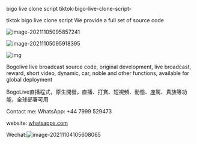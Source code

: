 bigo live clone script
tiktok-bigo-live-clone-script-


tiktok bigo live clone script
We provide a full set of source code

![image-20211105095857241](https://raw.githubusercontent.com/ivoidcat/tiktok-bigo-live-clone-script-/main/1.png)

![image-20211105095918395](https://raw.githubusercontent.com/ivoidcat/tiktok-bigo-live-clone-script-/main/2.png)

![img](https://raw.githubusercontent.com/ivoidcat/tiktok-bigo-live-clone-script-/main/3.png)







Bogolive live broadcast source code, original development, live broadcast, reward, short video, dynamic, car, noble and other functions, available for global deployment

BogoLive直播程式，原生開發，直播、打賞、短視頻、動態、座駕、貴族等功能，全球部署可用


Contact me:
WhatsApp: +44 7999 529473

website: [whatsapps.com](https://api.whatsapp.com/send/?phone=447999529473&text=I+would+like+to+inquire+more+about+software&type=phone_number&app_absent=0)

Wechat:![image-20211104105608065](https://raw.githubusercontent.com/ivoidcat/tiktok-bigo-live-clone-script-/main/4.png)


